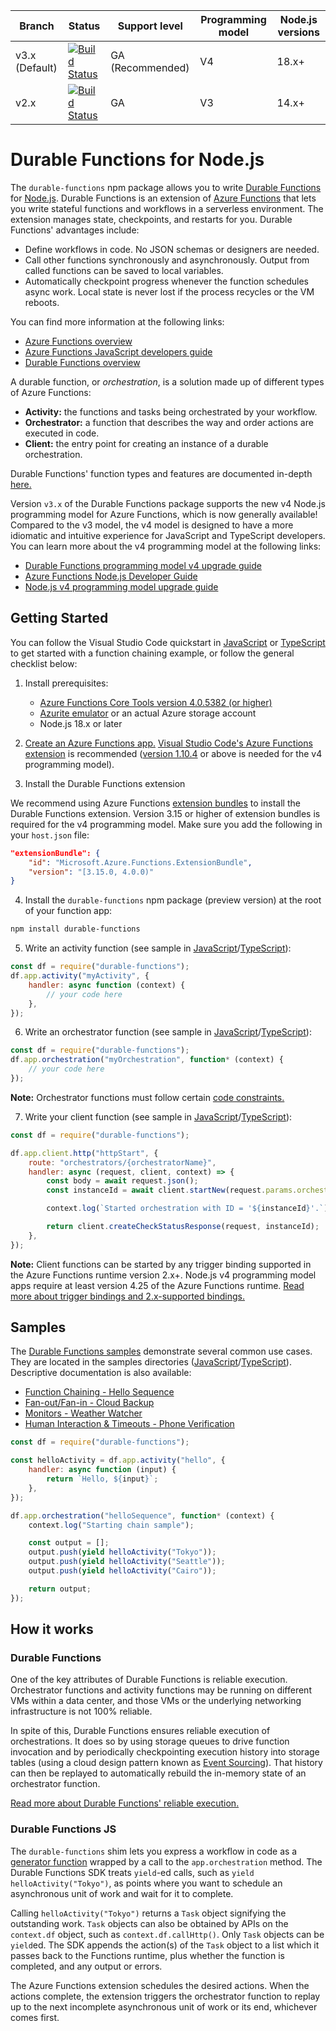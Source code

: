 | Branch         | Status                                                                                                                                                                                                | Support level    | Programming model | Node.js versions |
| -------------- | ----------------------------------------------------------------------------------------------------------------------------------------------------------------------------------------------------- | ---------------- | ----------------- | ---------------- |
| v3.x (Default) | [![Build Status](https://azfunc.visualstudio.com/public/_apis/build/status/durable-js.public?branchName=v3.x)](https://azfunc.visualstudio.com/public/_build/latest?definitionId=563&branchName=v3.x) | GA (Recommended) | V4                | 18.x+            |
| v2.x           | [![Build Status](https://azfunc.visualstudio.com/public/_apis/build/status/durable-js.public?branchName=v2.x)](https://azfunc.visualstudio.com/public/_build/latest?definitionId=563&branchName=v2.x) | GA               | V3                | 14.x+            |

# Durable Functions for Node.js

The `durable-functions` npm package allows you to write [Durable Functions](https://docs.microsoft.com/azure/azure-functions/durable/durable-functions-overview?tabs=javascript-v4) for [Node.js](https://docs.microsoft.com/azure/azure-functions/functions-reference-node?pivots=nodejs-model-v4). Durable Functions is an extension of [Azure Functions](https://docs.microsoft.com/azure/azure-functions/functions-overview) that lets you write stateful functions and workflows in a serverless environment. The extension manages state, checkpoints, and restarts for you. Durable Functions' advantages include:

-   Define workflows in code. No JSON schemas or designers are needed.
-   Call other functions synchronously and asynchronously. Output from called functions can be saved to local variables.
-   Automatically checkpoint progress whenever the function schedules async work. Local state is never lost if the process recycles or the VM reboots.

You can find more information at the following links:

-   [Azure Functions overview](https://docs.microsoft.com/azure/azure-functions/functions-overview)
-   [Azure Functions JavaScript developers guide](https://docs.microsoft.com/azure/azure-functions/functions-reference-node?pivots=nodejs-model-v4)
-   [Durable Functions overview](https://docs.microsoft.com/azure/azure-functions/durable/durable-functions-overview?tabs=javascript-v4)

A durable function, or _orchestration_, is a solution made up of different types of Azure Functions:

-   **Activity:** the functions and tasks being orchestrated by your workflow.
-   **Orchestrator:** a function that describes the way and order actions are executed in code.
-   **Client:** the entry point for creating an instance of a durable orchestration.

Durable Functions' function types and features are documented in-depth [here.](https://docs.microsoft.com/azure/azure-functions/durable/durable-functions-types-features-overview)

Version `v3.x` of the Durable Functions package supports the new v4 Node.js programming model for Azure Functions, which is now generally available! Compared to the v3 model, the v4 model is designed to have a more idiomatic and intuitive experience for JavaScript and TypeScript developers. You can learn more about the v4 programming model at the following links:

-   [Durable Functions programming model v4 upgrade guide](https://learn.microsoft.com/azure/azure-functions/durable/durable-functions-node-model-upgrade)
-   [Azure Functions Node.js Developer Guide](https://docs.microsoft.com/azure/azure-functions/functions-reference-node?pivots=nodejs-model-v4)
-   [Node.js v4 programming model upgrade guide](https://learn.microsoft.com/azure/azure-functions/functions-node-upgrade-v4)

## Getting Started

You can follow the Visual Studio Code quickstart in [JavaScript](https://docs.microsoft.com/azure/azure-functions/durable/quickstart-js-vscode?pivots=nodejs-model-v4) or [TypeScript](https://docs.microsoft.com/azure/azure-functions/durable/quickstart-ts-vscode?pivots=nodejs-model-v4) to get started with a function chaining example, or follow the general checklist below:

1. Install prerequisites:

    - [Azure Functions Core Tools version 4.0.5382 (or higher)](https://learn.microsoft.com/azure/azure-functions/functions-run-local?tabs=v4%2Cwindows%2Cnode%2Cportal%2Cbash#install-the-azure-functions-core-tools)
    - [Azurite emulator](https://learn.microsoft.com/azure/storage/common/storage-use-azurite) or an actual Azure storage account
    - Node.js 18.x or later

2. [Create an Azure Functions app.](https://learn.microsoft.com/azure/azure-functions/create-first-function-vs-code-node?pivots=nodejs-model-v4) [Visual Studio Code's Azure Functions extension](https://marketplace.visualstudio.com/items?itemName=ms-azuretools.vscode-azurefunctions) is recommended ([version 1.10.4](https://github.com/microsoft/vscode-azurefunctions/releases/tag/v1.10.4) or above is needed for the v4 programming model).

3. Install the Durable Functions extension

We recommend using Azure Functions [extension bundles](https://learn.microsoft.com/azure/azure-functions/functions-bindings-register#extension-bundles) to install the Durable Functions extension. Version 3.15 or higher of extension bundles is required for the v4 programming model. Make sure you add the following in your `host.json` file:

```json
"extensionBundle": {
    "id": "Microsoft.Azure.Functions.ExtensionBundle",
    "version": "[3.15.0, 4.0.0)"
}
```

4. Install the `durable-functions` npm package (preview version) at the root of your function app:

```bash
npm install durable-functions
```

5. Write an activity function (see sample in [JavaScript](./samples-js/functions/sayHello.js#L37)/[TypeScript](./samples-ts/functions/sayHello.ts#L44)):

```javascript
const df = require("durable-functions");
df.app.activity("myActivity", {
    handler: async function (context) {
        // your code here
    },
});
```

6. Write an orchestrator function (see sample in [JavaScript](./samples-js/functions/sayHello.js#L5)/[TypeScript](./samples-ts/functions/sayHello.ts#L6)):

```javascript
const df = require("durable-functions");
df.app.orchestration("myOrchestration", function* (context) {
    // your code here
});
```

**Note:** Orchestrator functions must follow certain [code constraints.](https://docs.microsoft.com/azure/azure-functions/durable-functions-checkpointing-and-replay#orchestrator-code-constraints)

7. Write your client function (see sample in [JavaScript](./samples-js/functions/httpStart.js)/[TypeScript](./samples-ts/functions/httpStart.ts)):

```javascript
const df = require("durable-functions");

df.app.client.http("httpStart", {
    route: "orchestrators/{orchestratorName}",
    handler: async (request, client, context) => {
        const body = await request.json();
        const instanceId = await client.startNew(request.params.orchestratorName, { input: body });

        context.log(`Started orchestration with ID = '${instanceId}'.`);

        return client.createCheckStatusResponse(request, instanceId);
    },
});
```

**Note:** Client functions can be started by any trigger binding supported in the Azure Functions runtime version 2.x+. Node.js v4 programming model apps require at least version 4.25 of the Azure Functions runtime. [Read more about trigger bindings and 2.x-supported bindings.](https://docs.microsoft.com/azure/azure-functions/functions-triggers-bindings#overview)

## Samples

The [Durable Functions samples](https://docs.microsoft.com/azure/azure-functions/durable-functions-install) demonstrate several common use cases. They are located in the samples directories ([JavaScript](./samples-js/)/[TypeScript](./samples-ts/)). Descriptive documentation is also available:

-   [Function Chaining - Hello Sequence](https://docs.microsoft.com/azure/azure-functions/durable-functions-sequence?tabs=javascript-v4)
-   [Fan-out/Fan-in - Cloud Backup](https://docs.microsoft.com/azure/azure-functions/durable-functions-cloud-backup?tabs=javascript-v4)
-   [Monitors - Weather Watcher](https://docs.microsoft.com/azure/azure-functions/durable-functions-monitor?tabs=javascript)
-   [Human Interaction & Timeouts - Phone Verification](https://docs.microsoft.com/azure/azure-functions/durable-functions-phone-verification?tabs=javascript-v4)

```javascript
const df = require("durable-functions");

const helloActivity = df.app.activity("hello", {
    handler: async function (input) {
        return `Hello, ${input}`;
    },
});

df.app.orchestration("helloSequence", function* (context) {
    context.log("Starting chain sample");

    const output = [];
    output.push(yield helloActivity("Tokyo"));
    output.push(yield helloActivity("Seattle"));
    output.push(yield helloActivity("Cairo"));

    return output;
});
```

## How it works

### Durable Functions

One of the key attributes of Durable Functions is reliable execution. Orchestrator functions and activity functions may be running on different VMs within a data center, and those VMs or the underlying networking infrastructure is not 100% reliable.

In spite of this, Durable Functions ensures reliable execution of orchestrations. It does so by using storage queues to drive function invocation and by periodically checkpointing execution history into storage tables (using a cloud design pattern known as [Event Sourcing](https://docs.microsoft.com/azure/architecture/patterns/event-sourcing)). That history can then be replayed to automatically rebuild the in-memory state of an orchestrator function.

[Read more about Durable Functions' reliable execution.](https://learn.microsoft.com/azure/azure-functions/durable/durable-functions-orchestrations?tabs=javascript-v4)

### Durable Functions JS

The `durable-functions` shim lets you express a workflow in code as a [generator function](https://developer.mozilla.org/docs/Web/JavaScript/Guide/Iterators_and_Generators) wrapped by a call to the `app.orchestration` method. The Durable Functions SDK treats `yield`-ed calls, such as `yield helloActivity("Tokyo")`, as points where you want to schedule an asynchronous unit of work and wait for it to complete.

Calling `helloActivity("Tokyo")` returns a `Task` object signifying the outstanding work. `Task` objects can also be obtained by APIs on the `context.df` object, such as `context.df.callHttp()`. Only `Task` objects can be `yield`ed. The SDK appends the action(s) of the `Task` object to a list which it passes back to the Functions runtime, plus whether the function is completed, and any output or errors.

The Azure Functions extension schedules the desired actions. When the actions complete, the extension triggers the orchestrator function to replay up to the next incomplete asynchronous unit of work or its end, whichever comes first.
